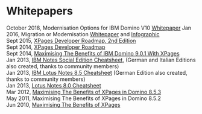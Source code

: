 # Whitepapers

October 2018, Modernisation Options for IBM Domino V10 [Whitepaper](https://www.intec.co.uk/modernisation-options-for-ibm-domino-v10/)
Jan 2016, Migration or Modernisation [Whitepaper](http://www.intec.co.uk/wp-content/uploads/2016/05/Migration-or-Modernisation-Whitepaper.pdf) and [Infographic](http://www.intec.co.uk/wp-content/uploads/2014/07/Migration-or-Modernisation-infographic.jpg)  
Sept 2015, [XPages Developer Roadmap, 2nd Edition](http://www.intec.co.uk/wp-content/uploads/2015/09/XPages-Roadmap-Double-Page.pdf)  
Sept 2014, [XPages Developer Roadmap](http://www.intec.co.uk/wp-content/uploads/2014/09/XPages-Roadmap-Double-Page.pdf)  
Sept 2014, [Maximising The Benefits of IBM Domino 9.0.1 With XPages](http://www.intec.co.uk/wp-content/uploads/2014/09/Maximising-the-Benefits-of-IBM-Domino-9.0.1-with-XPages.pdf)  
Jan 2013, [IBM Notes Social Edition Cheatsheet](http://www.intec.co.uk/wp-content/uploads/2013/01/IBM-Notes-Social-Edition-Cheatsheet1.pdf), (German and Italian Editions also created, thanks to community members)  
Jan 2013, [IBM Lotus Notes 8.5 Cheatsheet](http://www.intec.co.uk/wp-content/uploads/2013/01/IBM-Notes-Social-Edition-Cheatsheet1.pdf) (German Edition also created, thanks to community members)  
Jan 2013, [Lotus Notes 8.0 Cheatsheet](http://www.intec.co.uk/wp-content/uploads/2013/01/Lotus-Notes-8.0-Cheatsheet.pdf)  
Mar 2012, [Maximising The Benefits of XPages in Domino 8.5.3](http://www.intec.co.uk/wp-content/uploads/2014/08/Maximising-The-Benefits-of-XPages-in-8.5.3.pdf)  
May 2011, Maximising The Benefits of XPages in Domino 8.5.2  
Jun 2010, [Maximising The Benefits of XPages](http://www.intec.co.uk/wp-content/uploads/2012/03/Maximising-The-Benefits-of-XPages.pdf)